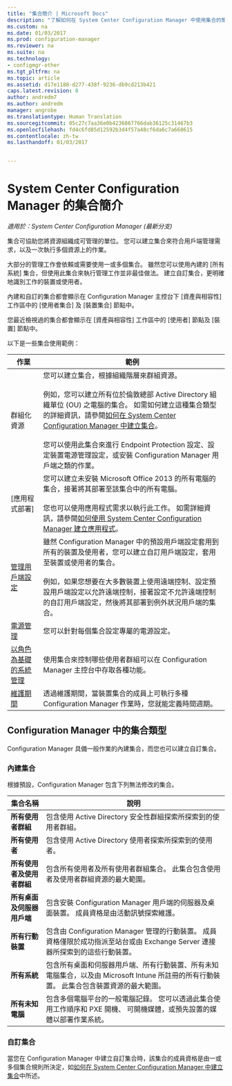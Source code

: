 ```yaml
---
title: "集合簡介 | Microsoft Docs"
description: "了解如何在 System Center Configuration Manager 中使用集合的簡介。"
ms.custom: na
ms.date: 01/03/2017
ms.prod: configuration-manager
ms.reviewer: na
ms.suite: na
ms.technology:
- configmgr-other
ms.tgt_pltfrm: na
ms.topic: article
ms.assetid: d17e1188-d277-438f-9236-db9cd213b421
caps.latest.revision: 8
author: andredm7
ms.author: andredm
manager: angrobe
ms.translationtype: Human Translation
ms.sourcegitcommit: 05c27c7aa36e0b4236867766dab36125c31467b3
ms.openlocfilehash: fd4c6fd85d12592b3d4f57a48cf6da6c7a668615
ms.contentlocale: zh-tw
ms.lasthandoff: 01/03/2017


---
```

# <a name="introduction-to-collections-in-system-center-configuration-manager"></a>System Center Configuration Manager 的集合簡介

*適用於：System Center Configuration Manager (最新分支)*

集合可協助您將資源組織成可管理的單位。 您可以建立集合來符合用戶端管理需求，以及一次執行多個資源上的作業。 

大部分的管理工作會依賴或需要使用一或多個集合。 雖然您可以使用內建的 [所有系統] 集合，但使用此集合來執行管理工作並非最佳做法。 建立自訂集合，更明確地識別工作的裝置或使用者。  

 內建和自訂的集合都會顯示在 Configuration Manager 主控台下 [資產與相容性] 工作區中的 [使用者集合] 及 [裝置集合] 節點中。  

 您最近檢視過的集合都會顯示在 [資產與相容性] 工作區中的 [使用者] 節點及 [裝置] 節點中。  

以下是一些集合使用範例：  

|作業|範例|  
|---------|-------|  
|群組化資源|您可以建立集合，根據組織階層來群組資源。<br /><br /> 例如，您可以建立所有位於倫敦總部 Active Directory 組織單位 (OU) 之電腦的集合。 如需如何建立這種集合類型的詳細資訊，請參閱[如何在 System Center Configuration Manager 中建立集合](../../../../core/clients/manage/collections/create-collections.md)。<br /><br /> 您可以使用此集合來進行 Endpoint Protection 設定、設定裝置電源管理設定，或安裝 Configuration Manager 用戶端之類的作業。|  
|[應用程式部署]|您可以建立未安裝 Microsoft Office 2013 的所有電腦的集合，接著將其部署至該集合中的所有電腦。<br /><br /> 您也可以使用應用程式需求以執行此工作。 如需詳細資訊，請參閱[如何使用 System Center Configuration Manager 建立應用程式](../../../../apps/deploy-use/create-applications.md)。|  
|[管理用戶端設定](../../../../core/clients/deploy/about-client-settings.md)|雖然 Configuration Manager 中的預設用戶端設定套用到所有的裝置及使用者，您可以建立自訂用戶端設定，套用至裝置或使用者的集合。<br /><br /> 例如，如果您想要在大多數裝置上使用遠端控制、設定預設用戶端設定以允許遠端控制，接著設定不允許遠端控制的自訂用戶端設定，然後將其部署到例外狀況用戶端的集合。 |  
|[電源管理](../power/introduction-to-power-management.md)|您可以針對每個集合設定專屬的電源設定。|  
|[以角色為基礎的系統管理](../../../../core/servers/deploy/configure/configure-role-based-administration.md)|使用集合來控制哪些使用者群組可以在 Configuration Manager 主控台中存取各種功能。|  
|[維護期間](../../../../core/clients/manage/collections/use-maintenance-windows.md)|透過維護期間，當裝置集合的成員上可執行多種 Configuration Manager 作業時，您就能定義時間週期。 |  


## <a name="collection-types-in-configuration-manager"></a>Configuration Manager 中的集合類型  
 Configuration Manager 具備一般作業的內建集合，而您也可以建立自訂集合。   

### <a name="built-in-collections"></a>內建集合  
 根據預設，Configuration Manager 包含下列無法修改的集合。  

|**集合名稱**|說明|  
|-------------------------|-----------------|  
|**所有使用者群組**|包含使用 Active Directory 安全性群組探索所探索到的使用者群組。|  
|**所有使用者**|包含使用 Active Directory 使用者探索所探索到的使用者。|  
|**所有使用者及使用者群組**|包含所有使用者及所有使用者群組集合。 此集合包含使用者及使用者群組資源的最大範圍。|  
|**所有桌面及伺服器用戶端**|包含安裝 Configuration Manager 用戶端的伺服器及桌面裝置。 成員資格是由活動訊號探索維護。|  
|**所有行動裝置**|包含由 Configuration Manager 管理的行動裝置。 成員資格僅限於成功指派至站台或由 Exchange Server 連接器所探索到的這些行動裝置。|  
|**所有系統**|包含所有桌面和伺服器用戶端、所有行動裝置、所有未知電腦集合，以及由 Microsoft Intune 所註冊的所有行動裝置。 此集合包含裝置資源的最大範圍。|  
|**所有未知電腦**|包含多個電腦平台的一般電腦記錄。 您可以透過此集合使用工作順序和 PXE 開機、 可開機媒體，或預先設置的媒體以部署作業系統。|  

### <a name="custom-collections"></a>自訂集合  
 當您在 Configuration Manager 中建立自訂集合時，該集合的成員資格是由一或多個集合規則所決定，如[如何在 System Center Configuration Manager 中建立集合](../../../../core/clients/manage/collections/create-collections.md)中所述。 



